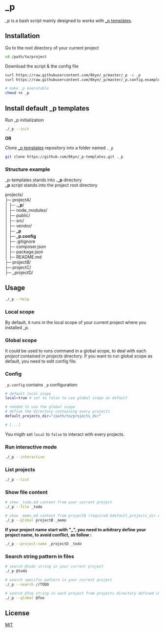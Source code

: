 # _p

_p is a bash script mainly designed to works with [_p templates](https://github.com/0kyn/_p-templates).

## Installation

Go to the root directory of your current project
```bash 
cd /path/to/project
```

Download the script & the config file
```bash
curl https://raw.githubusercontent.com/0kyn/_p/master/_p -o _p
curl https://raw.githubusercontent.com/0kyn/_p/master/_p.config.example -o _p.config

# make _p executable
chmod +x _p
```

## Install default _p templates

Run _p initialization

```bash
./_p --init
```

**OR**

Clone [_p templates](https://github.com/0kyn/_p-templates) repository into a folder named `._p`
```bash
git clone https://github.com/0kyn/_p-templates.git ._p
```

### Structure example
_p-templates stands into **._p** directory  
**_p** script stands into the project root directory

projects/  
├─ projectA/  
│  ├─ **._p**/  
│  ├─ node_modules/  
│  ├─ public/  
│  ├─ src/  
│  ├─ vendor/  
│  ├─ **_p**  
│  ├─ **_p.config**  
│  ├─ .gitignore  
│  ├─ composer.json  
│  ├─ package.json  
│  ├─ README.md  
├─ projectB/  
├─ projectC/  
├─ _projectD/  


## Usage

```bash
./_p --help
```

### Local scope

By default, it runs in the local scope of your current project where you installed _p.

### Global scope

It could be used to runs command in a global scope, to deal with each *project* contained in *projects* directory.
If you want to run global scope as default, you need to edit config file.

### Config

`_p.config` contains `_p` configuration:

``` bash
# default local scope
local=true # set to false to use global scope as default

# needed to use the global scope
# define the directory containing every projects
default_projects_dir="/path/to/projects_dir"

# [...]
```

You migth set `local` to `false` to interact with every projects.

### Run interactive mode

```bash
./_p --interactive
```

### List projects

```bash
./_p --list
```

### Show file content

```bash
# show _todo.md content from your current project
./_p --file _todo

# show _memo.md content from projectB (required $default_projects_dir defined in _p.config)
./_p --global projectB _memo
```

**If your project name start with "_", you need to arbitrary define your project name, to avoid conflict, as follow :**
```bash
./_p --project-name _projectD _todo
```

### Search string pattern in files

```bash
# search @todo string in your current project
./_p @todo

# search specific pattern in your current project
./_p --search //TODO

# search @foo string in each project from projects directory defined in $default_projects_dir
./_p --global @foo
```

## License

[MIT](https://choosealicense.com/licenses/mit/)